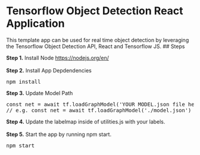 # Tensorflow Object Detection React Application
<p>This template app can be used for real time object detection by leveraging the Tensorflow Object Detection API, React and Tensorflow JS.  
## Steps

<b>Step 1.</b> Install Node https://nodejs.org/en/
<br/><br/>
<b>Step 2.</b> Install App Depdendencies 
<pre>npm install</pre>

<b>Step 3.</b> Update Model Path
<br/>
<pre>
const net = await tf.loadGraphModel('YOUR MODEL.json file here')
// e.g. const net = await tf.loadGraphModel('./model.json')
</pre>

<b>Step 4.</b> Update the labelmap inside of utilities.js with your labels.</a> 
<br/><br/>
<b>Step 5.</b> Start the app by running npm start.</a> 
<pre>npm start</pre>
<br/><br/>




